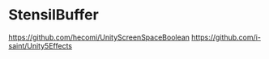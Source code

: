 # StensilBuffer
 https://github.com/hecomi/UnityScreenSpaceBoolean
 https://github.com/i-saint/Unity5Effects
